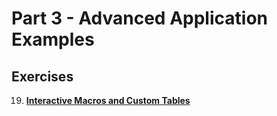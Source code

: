 # Part 3 - Advanced Application Examples

## Exercises

19. **[Interactive Macros and Custom Tables](./ex/ex19-01.md)**

